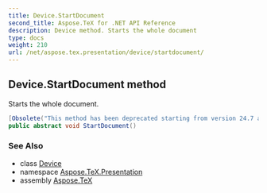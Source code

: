 ```yaml
---
title: Device.StartDocument
second_title: Aspose.TeX for .NET API Reference
description: Device method. Starts the whole document
type: docs
weight: 210
url: /net/aspose.tex.presentation/device/startdocument/
---
```

## Device.StartDocument method

Starts the whole document.

```csharp
[Obsolete("This method has been deprecated starting from version 24.7 and will be hidden in version 24.10.")]
public abstract void StartDocument()
```

### See Also

* class [Device](../)
* namespace [Aspose.TeX.Presentation](../../device/)
* assembly [Aspose.TeX](../../../)


